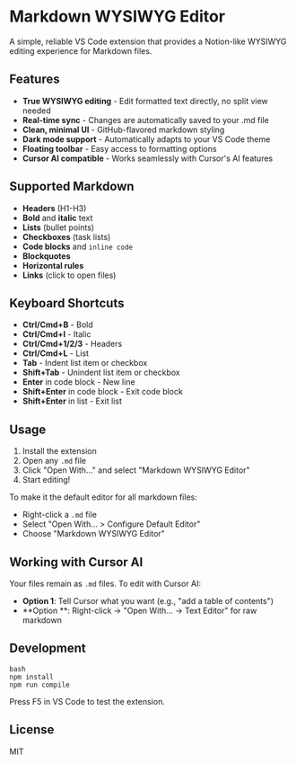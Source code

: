 # Markdown WYSIWYG Editor


A simple, reliable VS Code extension that provides a Notion-like WYSIWYG editing experience for Markdown files.

## Features


- **True WYSIWYG editing** - Edit formatted text directly, no split view needed
- **Real-time sync** - Changes are automatically saved to your .md file
- **Clean, minimal UI** - GitHub-flavored markdown styling
- **Dark mode support** - Automatically adapts to your VS Code theme
- **Floating toolbar** - Easy access to formatting options
- **Cursor AI compatible** - Works seamlessly with Cursor's AI features

## Supported Markdown


- **Headers** (H1-H3)
- **Bold** and **italic** text
- **Lists** (bullet points)
- **Checkboxes** (task lists)
- **Code blocks** and `inline code`
- **Blockquotes**
- **Horizontal rules**
- **Links** (click to open files)

## Keyboard Shortcuts


- **Ctrl/Cmd+B** - Bold
- **Ctrl/Cmd+I** - Italic
- **Ctrl/Cmd+1/2/3** - Headers
- **Ctrl/Cmd+L** - List
- **Tab** - Indent list item or checkbox
- **Shift+Tab** - Unindent list item or checkbox
- **Enter** in code block - New line
- **Shift+Enter** in code block - Exit code block
- **Shift+Enter** in list - Exit list

## Usage


1. Install the extension
2. Open any `.md` file
3. Click "Open With..." and select "Markdown WYSIWYG Editor"
4. Start editing!

To make it the default editor for all markdown files:
- Right-click a `.md` file
- Select "Open With... > Configure Default Editor"
- Choose "Markdown WYSIWYG Editor"

## Working with Cursor AI


Your files remain as `.md` files. To edit with Cursor AI:
- **Option 1**: Tell Cursor what you want (e.g., "add a table of contents")
- **Option **: Right-click → "Open With... → Text Editor" for raw markdown

## Development


```
bash
npm install
npm run compile

```


Press F5 in VS Code to test the extension.

## License


MIT